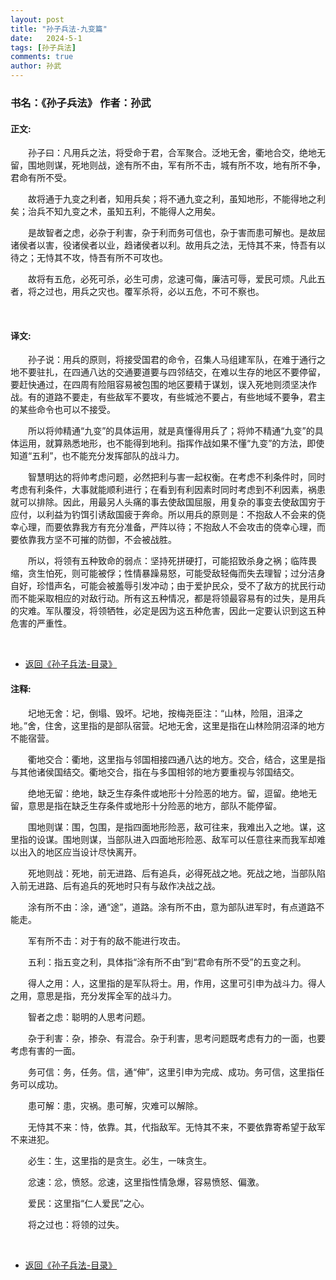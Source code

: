 ```yaml
---
layout: post
title: "孙子兵法-九变篇"
date:   2024-5-1
tags: [孙子兵法]
comments: true
author: 孙武
---
```


<!-- more -->

### 书名：《孙子兵法》 作者：孙武

#### 正文:
&emsp;&emsp;孙子曰：凡用兵之法，将受命于君，合军聚合。泛地无舍，衢地合交，绝地无留，围地则谋，死地则战，途有所不由，军有所不击，城有所不攻，地有所不争，君命有所不受。

　　故将通于九变之利者，知用兵矣；将不通九变之利，虽知地形，不能得地之利矣；治兵不知九变之术，虽知五利，不能得人之用矣。

　　是故智者之虑，必杂于利害，杂于利而务可信也，杂于害而患可解也。是故屈诸侯者以害，役诸侯者以业，趋诸侯者以利。故用兵之法，无恃其不来，恃吾有以待之；无恃其不攻，恃吾有所不可攻也。

　　故将有五危，必死可杀，必生可虏，忿速可侮，廉洁可辱，爱民可烦。凡此五者，将之过也，用兵之灾也。覆军杀将，必以五危，不可不察也。

<br>

#### 译文:

　　孙子说：用兵的原则，将接受国君的命令，召集人马组建军队，在难于通行之地不要驻扎，在四通八达的交通要道要与四邻结交，在难以生存的地区不要停留，要赶快通过，在四周有险阻容易被包围的地区要精于谋划，误入死地则须坚决作战。有的道路不要走，有些敌军不要攻，有些城池不要占，有些地域不要争，君主的某些命令也可以不接受。

　　所以将帅精通“九变”的具体运用，就是真懂得用兵了；将帅不精通“九变”的具体运用，就算熟悉地形，也不能得到地利。指挥作战如果不懂“九变”的方法，即使知道“五利”，也不能充分发挥部队的战斗力。

　　智慧明达的将帅考虑问题，必然把利与害一起权衡。在考虑不利条件时，同时考虑有利条件，大事就能顺利进行；在看到有利因素时同时考虑到不利因素，祸患就可以排除。因此，用最另人头痛的事去使敌国屈服，用复杂的事变去使敌国穷于应付，以利益为钓饵引诱敌国疲于奔命。所以用兵的原则是：不抱敌人不会来的侥幸心理，而要依靠我方有充分准备，严阵以待；不抱敌人不会攻击的侥幸心理，而要依靠我方坚不可摧的防御，不会被战胜。

　　所以，将领有五种致命的弱点：坚持死拼硬打，可能招致杀身之祸；临阵畏缩，贪生怕死，则可能被俘；性情暴躁易怒，可能受敌轻侮而失去理智；过分洁身自好，珍惜声名，可能会被羞辱引发冲动；由于爱护民众，受不了敌方的扰民行动而不能采取相应的对敌行动。所有这五种情况，都是将领最容易有的过失，是用兵的灾难。军队覆没，将领牺牲，必定是因为这五种危害，因此一定要认识到这五种危害的严重性。

<br>

<ul>
<li> <a href="https://bo88888.github.io/sunzibingfa-mulu">返回《孙子兵法-目录》</a> </li>
</ul>

#### 注释:

　　圮地无舍：圮，倒塌、毁坏。圮地，按梅尧臣注：“山林，险阻，沮泽之地。”舍，住舍，这里指的是部队宿营。圮地无舍，这里是指在山林险阴沼泽的地方不能宿营。

　　衢地交合：衢地，这里指与邻国相接四通八达的地方。交合，结合，这里是指与其他诸侯国结交。衢地交合，指在与多国相邻的地方要重视与邻国结交。

　　绝地无留：绝地，缺乏生存条件或地形十分险恶的地方。留，逗留。绝地无留，意思是指在缺乏生存条件或地形十分险恶的地方，部队不能停留。

　　围地则谋：围，包围，是指四面地形险恶，敌可往来，我难出入之地。谋，这里指的设谋。围地则谋，当部队进入四面地形险恶、敌军可以任意往来而我军却难以出入的地区应当设计尽快离开。

　　死地则战：死地，前无进路、后有追兵，必得死战之地。死战之地，当部队陷入前无进路、后有追兵的死地时只有与敌作决战之战。

　　涂有所不由：涂，通“途”，道路。涂有所不由，意为部队进军时，有点道路不能走。

　　军有所不击：对于有的敌不能进行攻击。

　　五利：指五变之利，具体指“涂有所不由”到“君命有所不受”的五变之利。

　　得人之用：人，这里指的是军队将士。用，作用，这里可引申为战斗力。得人之用，意思是指，充分发挥全军的战斗力。

　　智者之虑：聪明的人思考问题。

　　杂于利害：杂，掺杂、有混合。杂于利害，思考问题既考虑有力的一面，也要考虑有害的一面。

　　务可信：务，任务。信，通“伸”，这里引申为完成、成功。务可信，这里指任务可以成功。

　　患可解：患，灾祸。患可解，灾难可以解除。

　　无恃其不来：恃，依靠。其，代指敌军。无恃其不来，不要依靠寄希望于敌军不来进犯。

　　必生：生，这里指的是贪生。必生，一味贪生。

　　忿速：忿，愤怒。忿速，这里指性情急爆，容易愤怒、偏激。

　　爱民：这里指“仁人爱民”之心。

　　将之过也：将领的过失。

<br>

<ul>
<li> <a href="https://bo88888.github.io/sunzibingfa-mulu">返回《孙子兵法-目录》</a> </li>
</ul>
